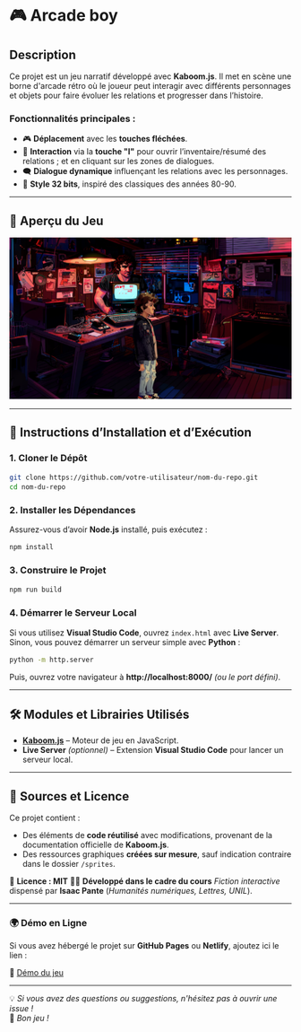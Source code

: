 # 🎮 Arcade boy

## Description

Ce projet est un jeu narratif développé avec **Kaboom.js**. Il met en scène une borne d'arcade rétro où le joueur peut interagir avec différents personnages et objets pour faire évoluer les relations et progresser dans l’histoire.

### **Fonctionnalités principales :**

- 🎮 **Déplacement** avec les **touches fléchées**.
- 🎒 **Interaction** via la **touche "I"** pour ouvrir l’inventaire/résumé des relations ; et en cliquant sur les zones de dialogues.
- 🗨️ **Dialogue dynamique** influençant les relations avec les personnages.
- 🎨 **Style 32 bits**, inspiré des classiques des années 80-90.

---

## 📸 **Aperçu du Jeu**

![screenshoot.png](sprites/screenshoot.png)

---

## 🚀 **Instructions d’Installation et d’Exécution**

### **1. Cloner le Dépôt**

```bash
git clone https://github.com/votre-utilisateur/nom-du-repo.git
cd nom-du-repo
```

### **2. Installer les Dépendances**

Assurez-vous d’avoir **Node.js** installé, puis exécutez :

```bash
npm install
```

### **3. Construire le Projet**

```bash
npm run build
```

### **4. Démarrer le Serveur Local**

Si vous utilisez **Visual Studio Code**, ouvrez `index.html` avec **Live Server**.  
Sinon, vous pouvez démarrer un serveur simple avec **Python** :

```bash
python -m http.server
```

Puis, ouvrez votre navigateur à **http://localhost:8000/** *(ou le port défini)*.

---

## 🛠 **Modules et Librairies Utilisés**

- [**Kaboom.js**](https://kaboomjs.com/) – Moteur de jeu en JavaScript.
- **Live Server** *(optionnel)* – Extension **Visual Studio Code** pour lancer un serveur local.

---

## 📝 **Sources et Licence**

Ce projet contient :

- Des éléments de **code réutilisé** avec modifications, provenant de la documentation officielle de **Kaboom.js**.
- Des ressources graphiques **créées sur mesure**, sauf indication contraire dans le dossier `/sprites`.

📜 **Licence : MIT**
👨‍🎓 **Développé dans le cadre du cours** *Fiction interactive* dispensé par **Isaac Pante** (*Humanités numériques, Lettres, UNIL*).

---

### 🌍 **Démo en Ligne**

Si vous avez hébergé le projet sur **GitHub Pages** ou **Netlify**, ajoutez ici le lien :

🔗 [Démo du jeu](https://votre-lien-ici.com)

---

💡 *Si vous avez des questions ou suggestions, n'hésitez pas à ouvrir une issue !*  
🚀 *Bon jeu !*